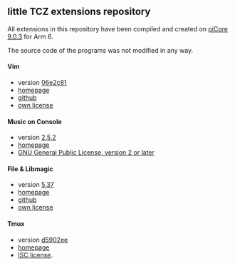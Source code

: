 ## little TCZ extensions repository

All extensions in this repository have been compiled and created on [piCore 9.0.3](http://tinycorelinux.net) for Arm 6.

The source code of the programs was not modified in any way.

#### Vim
- version [06e2c81](https://github.com/vim/vim/tree/06e2c81f6d213d197aa60019b33a263cd5176d68)
- [homepage](https://www.vim.org/)
- [github](https://github.com/vim/vim)
- [own license](https://vimhelp.org/uganda.txt.html#license)

#### Music on Console
- version [2.5.2](http://ftp.daper.net/pub/soft/moc/stable/moc-2.5.2.tar.bz2)
- [homepage](http://moc.daper.net/)
- [GNU General Public License, version 2 or later](https://www.gnu.org/licenses/old-licenses/gpl-2.0.en.html)

#### File & Libmagic
- version [5.37](ftp://ftp.astron.com/pub/file/file-5.37.tar.gz)
- [homepage](darwinsys.com/file/)
- [github](https://github.com/file/file)
- [own license](https://github.com/file/file/blob/master/COPYING)

#### Tmux
- version [d5902ee](https://github.com/tmux/tmux/tree/d5902eeae9da610b2652ffda9a66e560d179f1b8)
- [homepage](https://github.com/tmux/tmux/wiki)
- [ISC license](https://github.com/tmux/tmux/blob/master/COPYING).
